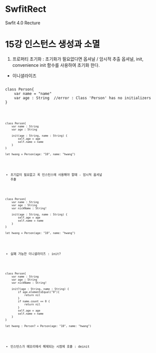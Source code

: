# SwfitRect
Swfit 4.0 Recture

15강 인스턴스 생성과 소멸
===========
1. 프로퍼티 초기화 : 초기화가 필요없다면 옵셔널 / 암시적 추출 옵셔널, init, convenience init 함수를 사용하여 초기화 한다.

* 이니셜라이즈
<pre><code>
class Person{
    var name = "name"
    var age : String  //error : Class 'Person' has no initializers
}
</pre><code>

<pre><code>
class Person{
    var name : String
    var age : String
    
    init(age : String, name : String) {
        self.age = age
        self.name = name
    }
}

let hwang = Person(age: "10", name: "hwang")
</pre></code>

* 초기값이 필요없고 꼭 인스턴스에 사용해야 할때 - 암시적 옵셔널 추출
<pre><code>
class Person{
    var name : String
    var age : String
    var nickName : String!
    
    init(age : String, name : String) {
        self.age = age
        self.name = name
    }
}

let hwang = Person(age: "10", name: "hwang")
</pre></code>

* 실패 가능한 이니셜라이즈 : init?
<pre><code>
class Person{
    var name : String
    var age : String
    var nickName : String!
    
    init?(age : String, name : String) {
        if age.elementsEqual("0"){
            return nil
        }
        if name.count == 0 {
            return nil
        }
        self.age = age
        self.name = name
    }
}

let hwang : Person? = Person(age: "10", name: "hwang")
</pre></code>

* 인스턴스가 메모리에서 해제되는 시점에 호출 : deinit
